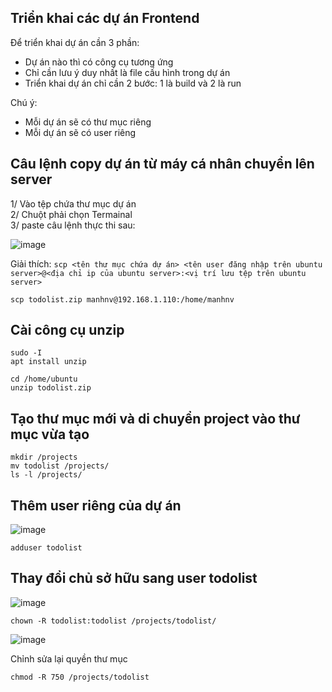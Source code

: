 Triển khai các dự án Frontend
-----------

Để triển khai dự án cần 3 phần:
  - Dự án nào thì có công cụ tương ứng
  - Chỉ cần lưu ý duy nhất là file cấu hình trong dự án
  - Triển khai dự án chỉ cần 2 bước: 1 là build và 2 là run

Chú ý:
  - Mỗi dự án sẽ có thư mục riêng
  - Mỗi dự án sẽ có user riêng


## Câu lệnh copy dự án từ máy cá nhân chuyển lên server
1/ Vào tệp chứa thư mục dự án </br>
2/ Chuột phải chọn Termainal </br>
3/ paste câu lệnh thực thi sau: </br>

![image](https://github.com/user-attachments/assets/1fd5ab7b-e6a2-417d-9cf6-b4e082808648)

Giải thích: 
`scp <tên thư mục chứa dự án> <tên user đăng nhập trên ubuntu server>@<địa chỉ ip của ubuntu server>:<vị trí lưu tệp trên ubuntu server>`

```
scp todolist.zip manhnv@192.168.1.110:/home/manhnv
```

## Cài công cụ unzip
```
sudo -I
apt install unzip
```

```
cd /home/ubuntu
unzip todolist.zip
```

## Tạo thư mục mới và di chuyển project vào thư mục vừa tạo
```
mkdir /projects
mv todolist /projects/
ls -l /projects/
```

## Thêm user riêng của dự án
![image](https://github.com/user-attachments/assets/dae376a6-79b2-4c99-aa73-3168b6cc36f5)

```
adduser todolist
```

## Thay đổi chủ sở hữu sang user todolist
![image](https://github.com/user-attachments/assets/2f6e105d-f13f-43a9-b035-7e970d661673)
```
chown -R todolist:todolist /projects/todolist/
```

![image](https://github.com/user-attachments/assets/5291d88d-4eb0-4b79-9699-7f2c2810220d)

Chỉnh sửa lại quyền thư mục

```
chmod -R 750 /projects/todolist
```


## 













